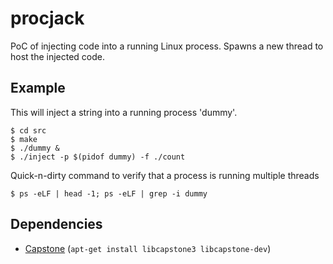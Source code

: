 # procjack

PoC of injecting code into a running Linux process.
Spawns a new thread to host the injected code.

## Example

This will inject a string into a running process 'dummy'.
```
$ cd src
$ make
$ ./dummy &
$ ./inject -p $(pidof dummy) -f ./count
```

Quick-n-dirty command to verify that a process is running multiple threads
```
$ ps -eLF | head -1; ps -eLF | grep -i dummy
```

## Dependencies

* [Capstone](http://www.capstone-engine.org/documentation.html) (`apt-get install libcapstone3 libcapstone-dev`)
